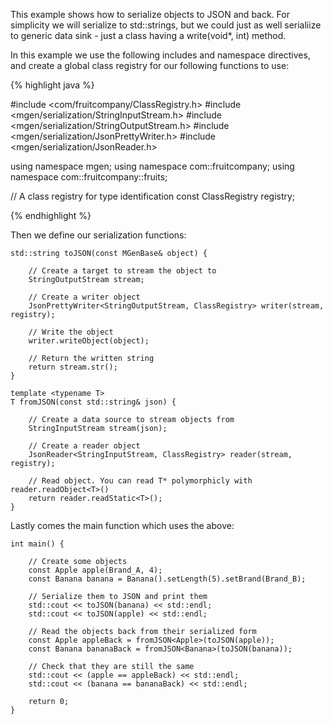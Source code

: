 ---
---

This example shows how to serialize objects to JSON and back. For simplicity we will serialize to std::strings, but we could just as well serialiize to generic data sink - just a class having a write(void*, int) method.

In this example we use the following includes and namespace directives, and create a global class registry for our following functions to use:

{% highlight java %}

#include <com/fruitcompany/ClassRegistry.h>
#include <mgen/serialization/StringInputStream.h>
#include <mgen/serialization/StringOutputStream.h>
#include <mgen/serialization/JsonPrettyWriter.h>
#include <mgen/serialization/JsonReader.h>

using namespace mgen;
using namespace com::fruitcompany;
using namespace com::fruitcompany::fruits;

// A class registry for type identification
const ClassRegistry registry;

{% endhighlight %}

Then we define our serialization functions:

    std::string toJSON(const MGenBase& object) {

        // Create a target to stream the object to
        StringOutputStream stream;

        // Create a writer object
        JsonPrettyWriter<StringOutputStream, ClassRegistry> writer(stream, registry);

        // Write the object
        writer.writeObject(object);

        // Return the written string
        return stream.str();
    }

    template <typename T>
    T fromJSON(const std::string& json) {

        // Create a data source to stream objects from
        StringInputStream stream(json);

        // Create a reader object
        JsonReader<StringInputStream, ClassRegistry> reader(stream, registry);

        // Read object. You can read T* polymorphicly with reader.readObject<T>()
        return reader.readStatic<T>();
    }


Lastly comes the main function which uses the above:

    int main() {

        // Create some objects
        const Apple apple(Brand_A, 4);
        const Banana banana = Banana().setLength(5).setBrand(Brand_B);

        // Serialize them to JSON and print them
        std::cout << toJSON(banana) << std::endl;
        std::cout << toJSON(apple) << std::endl;

        // Read the objects back from their serialized form
        const Apple appleBack = fromJSON<Apple>(toJSON(apple));
        const Banana bananaBack = fromJSON<Banana>(toJSON(banana));

        // Check that they are still the same
        std::cout << (apple == appleBack) << std::endl;
        std::cout << (banana == bananaBack) << std::endl;

        return 0;
    }
